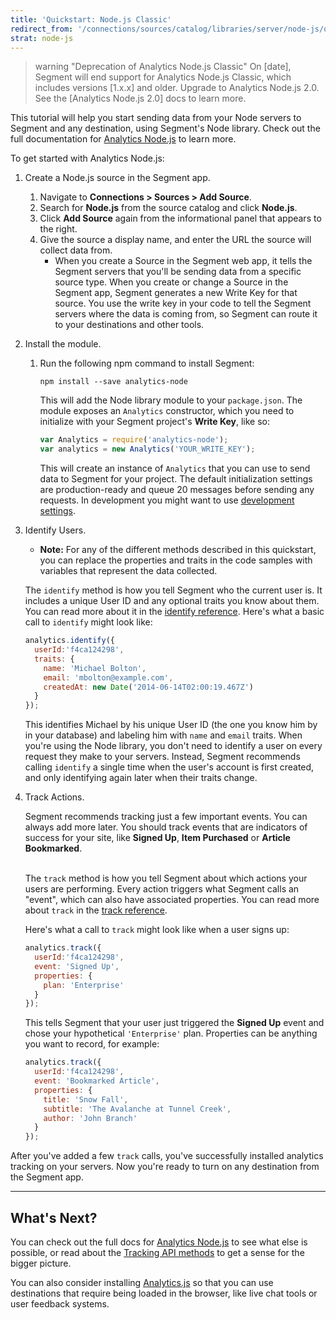 ```yaml
---
title: 'Quickstart: Node.js Classic'
redirect_from: '/connections/sources/catalog/libraries/server/node-js/quickstart/'
strat: node-js
---
```


> warning "Deprecation of Analytics Node.js Classic"
> On [date], Segment will end support for Analytics Node.js Classic, which includes versions [1.x.x] and older. Upgrade to Analytics Node.js 2.0. See the [Analytics Node.js 2.0] docs to learn more.

This tutorial will help you start sending data from your Node servers to Segment and any destination, using Segment's Node library. Check out the full documentation for [Analytics Node.js](/docs/connections/sources/catalog/libraries/server/node) to learn more.  

To get started with Analytics Node.js:
1. Create a Node.js source in the Segment app.
   1. Navigate to **Connections > Sources > Add Source**.
   2. Search for **Node.js** from the source catalog and click **Node.js**.
   3. Click **Add Source** again from the informational panel that appears to the right.
   4. Give the source a display name, and enter the URL the source will collect data from.
      * When you create a Source in the Segment web app, it tells the Segment servers that you'll be sending data from a specific source type. When you create or change a Source in the Segment app, Segment generates a new Write Key for that source. You use the write key in your code to tell the Segment servers where the data is coming from, so Segment can route it to your destinations and other tools.
2. Install the module.
   1. Run the following npm command to install Segment:
       ```
       npm install --save analytics-node
       ```

       This will add the Node library module to your `package.json`. The module exposes an `Analytics` constructor, which you need to initialize with your Segment project's **Write Key**, like so:

       ```javascript
       var Analytics = require('analytics-node');
       var analytics = new Analytics('YOUR_WRITE_KEY');
       ```

       This will create an instance of `Analytics` that you can use to send data to Segment for your project. The default initialization settings are production-ready and queue 20 messages before sending any requests. In development you might want to use [development settings](/docs/connections/sources/catalog/libraries/server/node#development).
3. Identify Users.

    * **Note:** For any of the different methods described in this quickstart, you can replace the properties and traits in the code samples with variables that represent the data collected.


    The `identify` method is how you tell Segment who the current user is. It includes a unique User ID and any optional traits you know about them. You can read more about it in the [identify reference](/docs/connections/sources/catalog/libraries/server/node#identify). Here's what a basic call to `identify` might look like:

    ```js
    analytics.identify({
      userId:'f4ca124298',
      traits: {
        name: 'Michael Bolton',
        email: 'mbolton@example.com',
        createdAt: new Date('2014-06-14T02:00:19.467Z')
      }
    });
    ```

    This identifies Michael by his unique User ID (the one you know him by in your database) and labeling him with `name` and `email` traits. When you're using the Node library, you don't need to identify a user on every request they make to your servers. Instead, Segment recommends calling `identify` a single time when the user's account is first created, and only identifying again later when their traits change.
4. Track Actions.

    Segment recommends tracking just a few important events. You can always add more later. You should track events that are indicators of success for your site, like **Signed Up**, **Item Purchased** or **Article Bookmarked**.

    <br> The `track` method is how you tell Segment about which actions your users are performing. Every action triggers what Segment calls an "event", which can also have associated properties. You can read more about `track` in the [track reference](/docs/connections/sources/catalog/libraries/server/node#track).

    Here's what a call to `track` might look like when a user signs up:

    ```js
    analytics.track({
      userId:'f4ca124298',
      event: 'Signed Up',
      properties: {
        plan: 'Enterprise'
      }
    });
    ```

    This tells Segment that your user just triggered the **Signed Up** event and chose your hypothetical `'Enterprise'` plan. Properties can be anything you want to record, for example:

    ```js
    analytics.track({
      userId:'f4ca124298',
      event: 'Bookmarked Article',
      properties: {
        title: 'Snow Fall',
        subtitle: 'The Avalanche at Tunnel Creek',
        author: 'John Branch'
      }
    });
    ```

After you've added a few `track` calls, you've successfully installed analytics tracking on your servers. Now you're ready to turn on any destination from the Segment app.

---

## What's Next?

You can check out the full docs for [Analytics Node.js](/docs/connections/sources/catalog/libraries/server/node) to see what else is possible, or read about the [Tracking API methods](/docs/connections/sources/catalog/libraries/server/http/) to get a sense for the bigger picture.

You can also consider installing [Analytics.js](/docs/connections/sources/catalog/libraries/website/javascript/quickstart/) so that you can use destinations that require being loaded in the browser, like live chat tools or user feedback systems.
